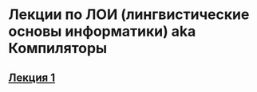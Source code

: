 # Лекции по ЛОИ (лингвистические основы информатики) aka Компиляторы

## [Лекция 1](./lectures/lecture_1.md)
